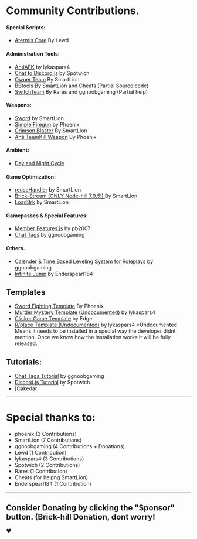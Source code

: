 

# Community Contributions.
#### Special Scripts:
- [Atermis Core](General%20Game%20Scripts/Administration%20Tools/Atermis.js) By Lewd

#### Administration Tools:
- [AntiAFK](General%20Game%20Scripts/Administration%20Tools/AntiAFK.js) by lykaspars4
-  [Chat to Discord.js](General%20Game%20Scripts/Administration%20Tools/Discord.js) by Spotwich
- [Owner Team](General%20Game%20Scripts/Administration%20Tools/Discord.js) By SmartLion
- [BBtools](General%20Game%20Scripts/Administration%20Tools/BBTools.js) By SmartLion and Cheats (Partial Source code)
-  [SwitchTeam](General%20Game%20Scripts/Administration%20Tools/TeamChangeScript.js) By Rares and ggnoobgaming (Partial help)



#### Weapons:
- [Sword](Weaponry/Sword.js) by SmartLion
- [Simple Firegun](Weaponry/Simple_Gun.js) by Phoenix
- [Crimson Blaster](Weaponry/CrimsonBlaster.js) By SmartLion
- [Anti TeamKill Weapon](Weaponry/Anti%20TK%20Gun.js) By Phoenix
#### Ambient:
- [Day and Night Cycle](General%20Game%20Scripts/Ambient/DayNight%20Cycle.js)
#### Game Optimization:
- [reuseHandler](General%20Game%20Scripts/Optimizations/ReUseHandler.js) by SmartLion
- [Brick-Stream (ONLY Node-hill 7.9.5!) ](General%20Game%20Scripts/Optimizations/Stream.js) By SmartLion
- [LoadBrk](https://github.com/BunnyNabbit/loadbrk/blob/master/loadbrk.js) by SmartLion


#### Gamepasses & Special Features:
  - [Member Features.js](General%20Game%20Scripts/Features/Gamepass.js) by pb2007
  - [Chat Tags](General%20Game%20Scripts/Features/Chat%20Tags.js) by ggnoobgaming

#### Others.
- [Calender & Time Based Leveling System for Roleplays](General%20Game%20Scripts/Calendar.js) by ggnoobgaming
- [Infinite Jump](General%20Game%20Scripts/InfiniteJump.js) by Enderspearl184 


## Templates


- [Sword Fighting Template](https://github.com/Brick-Hill-Developers/Sword-Fighting-Arena) By Phoenix
- [Murder Mystery Template (Undocumented)](https://github.com/Brick-Hill-Developers/Community-Resources/blob/master/Templates/Murder%20Mystery.js) by lykaspars4
- [Clicker Game Template](https://github.com/Core-commits/Click_Template) by Edge.
- [R/place Template (Undocumented)](https://github.com/Brick-Hill-Developers/Community-Resources/blob/master/Templates/Place.js) by lykaspars4
*Undocumented Means it needs to be installed in a special way the developer didnt mention. Once we know how the installation works it will be fully released.
## Tutorials:
- [Chat Tags Tutorial](https://github.com/Brick-Hill-Developers/Community-Resources/blob/master/General%20Game%20Scripts/Chat%20Tags%20Tutorial.md) by ggnoobgaming
- [Discord.js Tutorial](https://github.com/Brick-Hill-Developers/Community-Resources/blob/master/Tutorials/Discord.md) by Spotwich
- [Cakedar

---
# Special thanks to:

- phoenix (3 Contributions)
- SmartLion (7 Contributions)
- ggnoobgaming (4 Contributions + Donations)
- Lewd (1 Contribution)
- lykaspars4 (3 Contributions)
- Spotwich (2 Contributions)
- Rares (1 Contribution)
- Cheats (for helpng SmartLion)
- Enderspearl184 (1 Contribution)

------

## Consider Donating by clicking the "Sponsor" button. (Brick-hill Donation, dont worry!
:heart:

